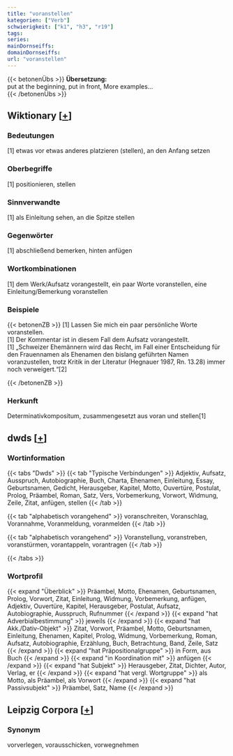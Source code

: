 ```yaml
---
title: "voranstellen"
kategorien: ["Verb"]
schwierigkeit: ["k1", "h3", "r19"]
tags:
series:
mainDornseiffs:
domainDornseiffs:
url: "voranstellen"
---
```


{{< betonenÜbs >}}
**Übersetzung:**  
put at the beginning, put  in front, More examples...  
{{< /betonenÜbs >}}

## Wiktionary [[+](https://de.wiktionary.org/wiki/voranstellen)]

### Bedeutungen
[1] etwas vor etwas anderes platzieren (stellen), an den Anfang setzen  

### Oberbegriffe
[1] positionieren, stellen  

### Sinnverwandte
[1] als Einleitung sehen, an die Spitze stellen  

### Gegenwörter
[1] abschließend bemerken, hinten anfügen  

### Wortkombinationen
[1] dem Werk/Aufsatz vorangestellt, ein paar Worte voranstellen, eine Einleitung/Bemerkung voranstellen  

### Beispiele
{{< betonenZB >}}
[1] Lassen Sie mich ein paar persönliche Worte voranstellen.  
[1] Der Kommentar ist in diesem Fall dem Aufsatz vorangestellt.  
[1] „Schweizer Ehemännern wird das Recht, im Fall einer Entscheidung für den Frauennamen als Ehenamen den bislang geführten Namen voranzustellen, trotz Kritik in der Literatur (Hegnauer 1987, Rn. 13.28) immer noch verweigert.“[2]  

{{< /betonenZB >}}
### Herkunft
Determinativkompositum, zusammengesetzt aus voran und stellen[1]  



## dwds [[+](https://www.dwds.de/wb/voranstellen)]

### Wortinformation
{{< tabs "Dwds" >}}
{{< tab "Typische Verbindungen" >}}
Adjektiv, Aufsatz, Ausspruch, Autobiographie, Buch, Charta, Ehenamen, Einleitung, Essay, Geburtsnamen, Gedicht, Herausgeber, Kapitel, Motto, Ouvertüre, Postulat, Prolog, Präambel, Roman, Satz, Vers, Vorbemerkung, Vorwort, Widmung, Zeile, Zitat, anfügen, stellen
{{< /tab >}}

{{< tab "alphabetisch vorangehend" >}}
voranschreiten, Voranschlag, Vorannahme, Voranmeldung, voranmelden
{{< /tab >}}

{{< tab "alphabetisch vorangehend" >}}
Voranstellung, voranstreben, voranstürmen, vorantappeln, vorantragen
{{< /tab >}}

{{< /tabs >}}

### Wortprofil
{{< expand "Überblick" >}} Präambel, Motto, Ehenamen, Geburtsnamen, Prolog, Vorwort, Zitat, Einleitung, Widmung, Vorbemerkung, anfügen, Adjektiv, Ouvertüre, Kapitel, Herausgeber, Postulat, Aufsatz, Autobiographie, Ausspruch, Rufnummer {{< /expand >}}
{{< expand "hat Adverbialbestimmung" >}} jeweils {{< /expand >}}
{{< expand "hat Akk./Dativ-Objekt" >}} Zitat, Vorwort, Präambel, Motto, Geburtsnamen, Einleitung, Ehenamen, Kapitel, Prolog, Widmung, Vorbemerkung, Roman, Aufsatz, Autobiographie, Erzählung, Buch, Betrachtung, Band, Zeile, Satz {{< /expand >}}
{{< expand "hat Präpositionalgruppe" >}} in Form, aus Buch {{< /expand >}}
{{< expand "in Koordination mit" >}} anfügen {{< /expand >}}
{{< expand "hat Subjekt" >}} Herausgeber, Zitat, Dichter, Autor, Verlag, er {{< /expand >}}
{{< expand "hat vergl. Wortgruppe" >}} als Motto, als Präambel, als Vorwort {{< /expand >}}
{{< expand "hat Passivsubjekt" >}} Präambel, Satz, Name {{< /expand >}}

## Leipzig Corpora [[+](https://corpora.uni-leipzig.de/en/res?word=voranstellen&corpusId=deu_newscrawl-public_2018)]


### Synonym
vorverlegen, vorausschicken, vorwegnehmen

